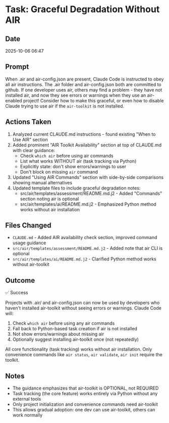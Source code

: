 # Task: Graceful Degradation Without AIR

## Date
2025-10-06 06:47

## Prompt
When .air and air-config.json are present, Claude Code is instructed to obey all air instructions. The .air folder and air-config.json both are committed to github. If one developer uses air, others may find a problem - they have not installed air, and now they see errors or warnings when they use an air-enabled project! Consider how to make this graceful, or even how to disable Claude trying to use air if the `air-toolkit` is not installed.

## Actions Taken
1. Analyzed current CLAUDE.md instructions - found existing "When to Use AIR" section
2. Added prominent "AIR Toolkit Availability" section at top of CLAUDE.md with clear guidance:
   - Check `which air` before using air commands
   - List what works WITHOUT air (task tracking via Python)
   - Explicitly state: don't show errors/warnings to user
   - Don't block on missing `air` command
3. Updated "Using AIR Commands" section with side-by-side comparisons showing manual alternatives
4. Updated template files to include graceful degradation notes:
   - src/air/templates/assessment/README.md.j2 - Added "Commands" section noting air is optional
   - src/air/templates/ai/README.md.j2 - Emphasized Python method works without air installation

## Files Changed
- `CLAUDE.md` - Added AIR availability check section, improved command usage guidance
- `src/air/templates/assessment/README.md.j2` - Added note that air CLI is optional
- `src/air/templates/ai/README.md.j2` - Clarified Python method works without air-toolkit

## Outcome
✅ Success

Projects with .air/ and air-config.json can now be used by developers who haven't installed air-toolkit without seeing errors or warnings. Claude Code will:
1. Check `which air` before using any air commands
2. Fall back to Python-based task creation if air is not installed
3. Not show errors/warnings about missing air
4. Optionally suggest installing air-toolkit once (not repeatedly)

All core functionality (task tracking) works without air installation. Only convenience commands like `air status`, `air validate`, `air init` require the toolkit.

## Notes
- The guidance emphasizes that air-toolkit is OPTIONAL, not REQUIRED
- Task tracking (the core feature) works entirely via Python without any external tools
- Only project initialization and convenience commands need air-toolkit
- This allows gradual adoption: one dev can use air-toolkit, others can work normally
